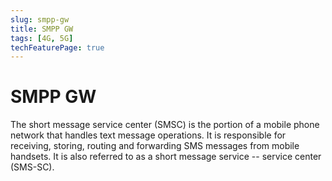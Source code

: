 ```yaml
---
slug: smpp-gw
title: SMPP GW
tags: [4G, 5G]
techFeaturePage: true
---
```


# SMPP GW

The short message service center (SMSC) is the portion of a mobile phone network that handles text message operations. It is responsible for receiving, storing, routing and forwarding SMS messages from mobile handsets. It is also referred to as a short message service -- service center (SMS-SC).
